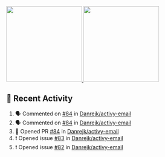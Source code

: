 <a href="https://github.com/anuraghazra/github-readme-stats">
  <img height=200 src="https://readme-stats-danrejk.vercel.app/api?username=Danrejk&theme=github_dark&border_color=3d444d&count_private=true" />
</a>
<a href="https://github.com/anuraghazra/github-readme-stats">
  <img height=200 src="https://readme-stats-danrejk.vercel.app/api/top-langs/?username=Danrejk&layout=donut&theme=github_dark&border_color=3d444d&count_private=true" />
</a>

## 🚀 Recent Activity  
<!--START_SECTION:activity-->
1. 🗣 Commented on [#84](https://github.com/Danrejk/activy-email/pull/84#issuecomment-2816878787) in [Danrejk/activy-email](https://github.com/Danrejk/activy-email)
2. 🗣 Commented on [#84](https://github.com/Danrejk/activy-email/pull/84#issuecomment-2816859075) in [Danrejk/activy-email](https://github.com/Danrejk/activy-email)
3. 💪 Opened PR [#84](https://github.com/Danrejk/activy-email/pull/84) in [Danrejk/activy-email](https://github.com/Danrejk/activy-email)
4. ❗ Opened issue [#83](https://github.com/Danrejk/activy-email/issues/83) in [Danrejk/activy-email](https://github.com/Danrejk/activy-email)
5. ❗ Opened issue [#82](https://github.com/Danrejk/activy-email/issues/82) in [Danrejk/activy-email](https://github.com/Danrejk/activy-email)
<!--END_SECTION:activity-->
